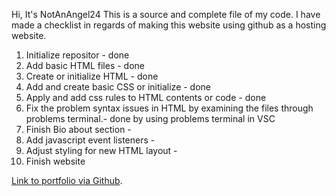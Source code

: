 Hi,
It's NotAnAngel24
This is a source and complete file of my code. I have made a checklist in regards of making this website using github as a hosting website.
1. Initialize repositor - done
2. Add basic HTML files - done
3. Create or initialize HTML - done
4. Add and create basic CSS or initialize - done
5. Apply and add css rules to HTML contents or code - done
6. Fix the problem syntax issues in HTML by examining the files through problems terminal.- done by using problems terminal in VSC
7. Finish Bio about section -
8. Add javascript event listeners -
9. Adjust styling for new HTML layout -
10. Finish website

<a target="__blank" href="https://github.com/NotAnAngel24/NotAnAngel24.github.io"> Link to portfolio via Github</a>.
